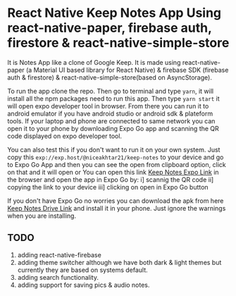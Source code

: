 # React Native Keep Notes App Using react-native-paper, firebase auth, firestore & react-native-simple-store
It is Notes App like a clone of Google Keep. It is made using react-native-paper (a Material UI based library for React Native) & firebase SDK (firebase auth & firestore) & react-native-simple-store(based on AsyncStorage).

To run the app clone the repo. Then go to terminal and type `yarn`, it will install all the npm packages need to run this app. Then type `yarn start` it will open expo developer tool in browser. From there you can run it to android emulator if you have android studio or android sdk & plateform tools. If your laptop and phone are connected to same network you can open it to your phone by downloading Expo Go app and scanning the QR code displayed on expo developer tool.

You can also test this if you don't want to run it on your own system. Just copy this `exp://exp.host/@niceakhtar21/keep-notes` to your device and go to Expo Go App and then you can see the open from clipboard option, click on that and it will open or You can open this link [Keep Notes Expo Link](https://expo.dev/@niceakhtar21/keep-notes) in the browser and open the app in Expo Go by:
i] scannig the QR code 
ii] copying the link to your device 
iii] clicking on open in Expo Go button

If you don't have Expo Go no worries you can download the apk from here [Keep Notes Drive Link](https://drive.google.com/file/d/1LbZFPHmLScpKBN-mXURjRfrrsE0_LMWn/view?usp=drivesdk) and install it in your phone. Just ignore the warnings when you are installing.

## TODO
1. adding react-native-firebase
2. adding theme switcher although we have both dark & light themes but currently they are based on systems default.
3. adding search functionality.
4. adding support for saving pics & audio notes.